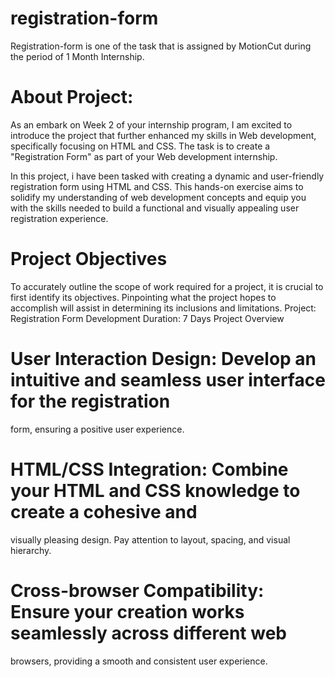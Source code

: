# registration-form
Registration-form  is one of the task that is assigned by MotionCut during the period of 1 Month Internship.
# About Project:
As an embark on Week 2 of your internship program, I am excited to introduce the project that 
further enhanced my skills in Web development, specifically focusing on HTML and CSS. The
 task is to create  a "Registration Form" as part of your Web development internship.
 
 In this project, i have been tasked with creating a dynamic and user-friendly registration form using
HTML and CSS. This hands-on exercise aims to solidify my understanding of web development
concepts and equip you with the skills needed to build a functional and visually appealing user
registration experience.
# Project Objectives
To accurately outline the scope of work required for a project, it is crucial to first identify its
objectives. Pinpointing what the project hopes to accomplish will assist in determining its
inclusions and limitations.
Project: Registration Form Development Duration: 7 Days
Project Overview
# User Interaction Design: Develop an intuitive and seamless user interface for the registration
form, ensuring a positive user experience.
# HTML/CSS Integration: Combine your HTML and CSS knowledge to create a cohesive and
visually pleasing design. Pay attention to layout, spacing, and visual hierarchy.
# Cross-browser Compatibility: Ensure your creation works seamlessly across different web
browsers, providing a smooth and consistent user experience.
